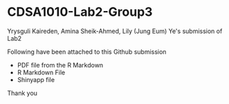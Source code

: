 # CDSA1010-Lab2-Group3
Yrysguli Kaireden, Amina Sheik-Ahmed, Lily (Jung Eum) Ye's submission of Lab2

Following have been attached to this Github submission
* PDF file from the R Markdown
* R Markdown File
* Shinyapp file

Thank you
